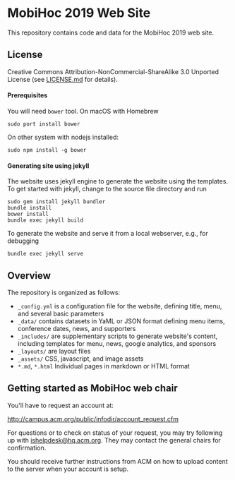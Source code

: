 # MobiHoc 2019 Web Site

This repository contains code and data for the MobiHoc 2019 web site.

## License

Creative Commons Attribution-NonCommercial-ShareAlike 3.0 Unported License (see [LICENSE.md](LICENSE.md) for details).

#### Prerequisites

You will need `bower` tool.  On macOS with Homebrew

    sudo port install bower

On other system with nodejs installed:

    sudo npm install -g bower

#### Generating site using jekyll

The website uses jekyll engine to generate the website using the templates. To get started with jekyll, change to the source file directory and run

    sudo gem install jekyll bundler
    bundle install
    bower install
    bundle exec jekyll build

To generate the website and serve it from a local webserver, e.g., for debugging

    bundle exec jekyll serve

## Overview

The repository is organized as follows:

* `_config.yml` is a configuration file for the website, defining title, menu, and several basic parameters
* `_data/`      contains datasets in YaML or JSON format defining menu items, conference dates, news, and supporters
* `_includes/`  are supplementary scripts to generate website's content, including templates for menu, news, google analytics, and sponsors
* `_layouts/`   are layout files
* `_assets/`    CSS, javascript, and image assets
* `*.md`, `*.html` Individual pages in markdown or HTML format

## Getting started as MobiHoc web chair

You'll have to request an account at:

http://campus.acm.org/public/infodir/account_request.cfm

For questions or to check on status of your request, you may try following up with ishelpdesk@hq.acm.org. They may contact the general chairs for confirmation.

You should receive further instructions from ACM on how to upload content to the server when your account is setup.

